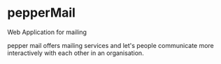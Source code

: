# pepperMail
Web Application for mailing


pepper mail offers mailing services and let's people communicate more interactively with each other in an organisation.
